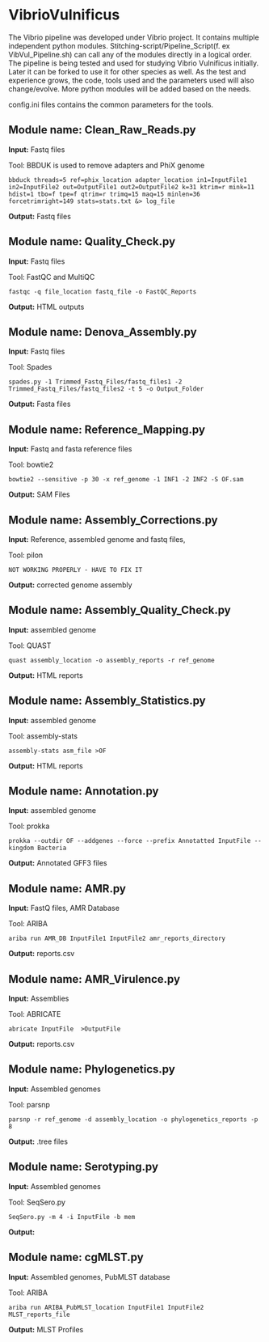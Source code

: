# VibrioVulnificus
The Vibrio pipeline was developed under Vibrio project. It contains multiple independent python modules. Stitching-script/Pipeline_Script(f. ex VibVul_Pipeline.sh) can call any of the modules directly in a logical order. The pipeline is being tested and used for studying Vibrio Vulnificus initially. Later it can be forked to use it for other species as well. As the test and experience grows, the code, tools used and the parameters used will also change/evolve. More python modules will be added based on the needs.

config.ini files contains the common parameters for the tools.

## Module name: Clean_Raw_Reads.py
**Input:** Fastq files

Tool: BBDUK is used to remove adapters and PhiX genome
```
bbduck threads=5 ref=phix_location adapter_location in1=InputFile1 in2=InputFile2 out=OutputFile1 out2=OutputFile2 k=31 ktrim=r mink=11 hdist=1 tbo=f tpe=f qtrim=r trimq=15 maq=15 minlen=36 forcetrimright=149 stats=stats.txt &> log_file
```

**Output:** Fastq files

## Module name: Quality_Check.py
**Input:** Fastq files

Tool: FastQC and MultiQC
```
fastqc -q file_location fastq_file -o FastQC_Reports
```
**Output:** HTML outputs

## Module name: Denova_Assembly.py
**Input:** Fastq files

Tool: Spades
```
spades.py -1 Trimmed_Fastq_Files/fastq_files1 -2 Trimmed_Fastq_Files/fastq_files2 -t 5 -o Output_Folder
```
**Output:** Fasta files

## Module name: Reference_Mapping.py
**Input:** Fastq and fasta reference files

Tool: bowtie2
```
bowtie2 --sensitive -p 30 -x ref_genome -1 INF1 -2 INF2 -S OF.sam
```
**Output:** SAM Files

## Module name: Assembly_Corrections.py
**Input:** Reference, assembled genome and fastq files,

Tool: pilon
```
NOT WORKING PROPERLY - HAVE TO FIX IT
```
**Output:** corrected genome assembly

## Module name: Assembly_Quality_Check.py
**Input:** assembled genome

Tool: QUAST

```
quast assembly_location -o assembly_reports -r ref_genome
```
**Output:** HTML reports

## Module name: Assembly_Statistics.py
**Input:** assembled genome

Tool: assembly-stats
```
assembly-stats asm_file >OF
```
**Output:** HTML reports

## Module name: Annotation.py
**Input:** assembled genome

Tool: prokka
```
prokka --outdir OF --addgenes --force --prefix Annotatted InputFile --kingdom Bacteria
```
**Output:** Annotated GFF3 files

## Module name: AMR.py
**Input:** FastQ files, AMR Database

Tool: ARIBA
```
ariba run AMR_DB InputFile1 InputFile2 amr_reports_directory
```
**Output:** reports.csv

## Module name: AMR_Virulence.py
**Input:** Assemblies

Tool: ABRICATE
```
abricate InputFile  >OutputFile
```
**Output:** reports.csv

## Module name: Phylogenetics.py
**Input:** Assembled genomes

Tool: parsnp
```
parsnp -r ref_genome -d assembly_location -o phylogenetics_reports -p 8
```
**Output:** .tree files

## Module name: Serotyping.py
**Input:**
Assembled genomes

Tool: SeqSero.py
```
SeqSero.py -m 4 -i InputFile -b mem
```
**Output:**

## Module name: cgMLST.py
**Input:** Assembled genomes, PubMLST database

Tool: ARIBA

```
ariba run ARIBA_PubMLST_location InputFile1 InputFile2 MLST_reports_file
````
**Output:** MLST Profiles
